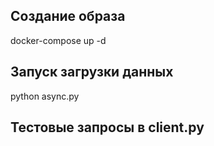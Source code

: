## Создание образа
docker-compose up -d

## Запуск загрузки данных
python async.py

## Тестовые запросы в client.py
